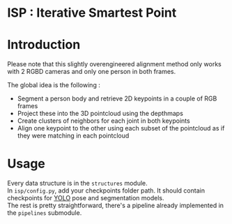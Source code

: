 # ISP : Iterative Smartest Point

# Introduction
Please note that this slightly overengineered alignment method only works with 2 RGBD cameras and only one person in both frames.

The global idea is the following :
- Segment a person body and retrieve 2D keypoints in a couple of RGB frames
- Project these into the 3D pointcloud using the depthmaps
- Create clusters of neighbors for each joint in both keypoints
- Align one keypoint to the other using each subset of the pointcloud as if they were matching in each pointcloud

# Usage
Every data structure is in the `structures` module.  
In `isp/config.py`, add your checkpoints folder path. It should contain checkpoints for [YOLO](https://docs.ultralytics.com/models/yolov8/) pose and segmentation models.  
The rest is pretty straightforward, there's a pipeline already implemented in the `pipelines` submodule.